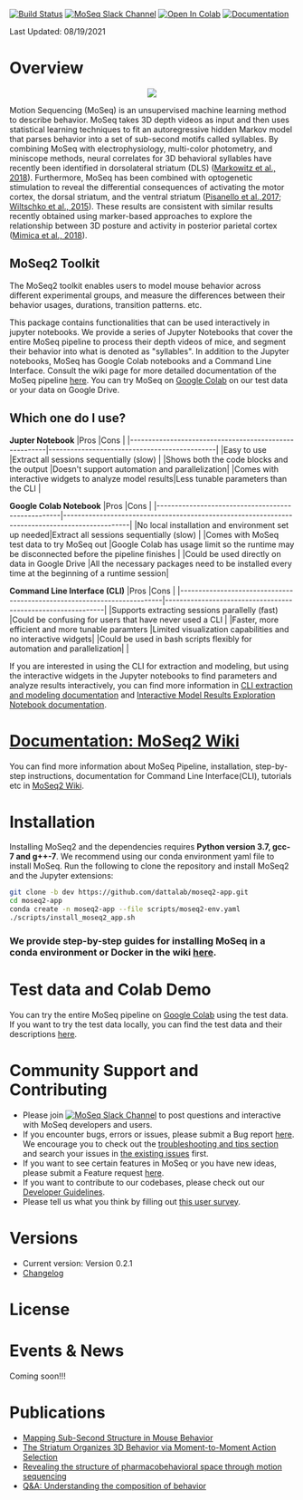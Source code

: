 [![Build Status](https://app.travis-ci.com/dattalab/moseq2-app.svg?token=ptXpSa3Fp9PKqkxJDkDr&branch=dev)](https://app.travis-ci.com/dattalab/moseq2-app)
[![MoSeq Slack Channel](https://img.shields.io/badge/slack-MoSeq-blue.svg?logo=slack)](https://moseqworkspace.slack.com)
[![Open In Colab](https://colab.research.google.com/assets/colab-badge.svg)](https://colab.research.google.com/drive/1XPHHifxcxChBFeDGgSmjllFdpQaZ4z9d?usp=sharing)
[![Documentation](https://img.shields.io/badge/docs-GitHub%20Wiki-blue)](https://github.com/dattalab/moseq2-app/wiki)

Last Updated: 08/19/2021

# Overview

<p align="center">
  <img src="https://drive.google.com/uc?export=view&id=1oc0_0mlN0VTZEPMQTg_hnYAC87Lb58MI" />
</p>

<!---Adapted from 
Datta, Sandeep Robert, David J. Anderson, Kristin Branson, Pietro Perona, and Andrew Leifer. 2019. “Computational Neuroethology: A Call to Action.” Neuron 104 (1): 11–24.
If this looks good, I will add citation links to the mentioned paper
-->
Motion Sequencing (MoSeq) is an unsupervised machine learning method to describe behavior. MoSeq takes 3D depth videos as input and then uses statistical learning techniques to fit an autoregressive hidden Markov model that parses behavior into a set of sub-second motifs called syllables. By combining MoSeq with electrophysiology, multi-color photometry, and miniscope methods, neural correlates for 3D behavioral syllables have recently been identified in dorsolateral striatum (DLS) ([Markowitz et al., 2018](https://www.sciencedirect.com/science/article/pii/S0092867418305129)). Furthermore, MoSeq has been combined with optogenetic stimulation to reveal the differential consequences of activating the motor cortex, the dorsal striatum, and the ventral striatum ([Pisanello et al.,2017](https://www.nature.com/articles/nn.4591); [Wiltschko et al., 2015](https://www.sciencedirect.com/science/article/pii/S0896627315010375)). These results are consistent with similar results recently obtained using marker-based approaches to explore the relationship between 3D posture and activity in posterior parietal cortex ([Mimica et al., 2018](https://www.science.org/doi/10.1126/science.aau2013)).

## MoSeq2 Toolkit
<!---Need to check the moseq pipeline image and see if there is any copy right issue. We could/probably should make our own-->
The MoSeq2 toolkit enables users to model mouse behavior across different experimental groups, and
measure the differences between their behavior usages, durations, transition patterns. etc.

This package contains functionalities that can be used interactively in jupyter notebooks. 
We provide a series of Jupyter Notebooks that cover the entire MoSeq pipeline to process their depth videos of mice, and segment their behavior into what is denoted as "syllables". In addition to the Jupyter notebooks, MoSeq has Google Colab notebooks and a Command Line Interface. Consult the wiki page for more detailed documentation of the MoSeq pipeline [here](https://github.com/dattalab/moseq2-app/wiki).
You can try MoSeq on [Google Colab](https://colab.research.google.com/drive/1JOFvvUIfQlhjWZ3MZ3yZ0_hryhI-u55U?usp=sharing) on our test data or your data on Google Drive.
<!---
All colab notebooks right now are temporarily shared from my Google drive. 
Users will get the "click one link and everything works" experience once the notebooks are public on Github. 
--> 
## Which one do I use?
**Jupter Notebook**
|Pros                                                   |Cons                                          |
|-------------------------------------------------------|----------------------------------------------|
|Easy to use                                            |Extract all sessions sequentially (slow)      |
|Shows both the code blocks and the output              |Doesn't support automation and parallelization|
|Comes with interactive widgets to analyze model results|Less tunable parameters than the CLI          |

**Google Colab Notebook**
|Pros                                               |Cons                                                                                            |
|---------------------------------------------------|------------------------------------------------------------------------------------------------|
|No local installation and environment set up needed|Extract all sessions sequentially (slow)                                                        |
|Comes with MoSeq test data to try MoSeq out        |Google Colab has usage limit so the runtime may be disconnected before the pipeline finishes    |
|Could be used directly on data in Google Drive     |All the necessary packages need to be installed every time at the beginning of a runtime session|

**Command Line Interface (CLI)**
|Pros                                                                     |Cons                                                         |
|-------------------------------------------------------------------------|-------------------------------------------------------------|
|Supports extracting sessions parallelly (fast)                           |Could be confusing for users that have never used a CLI      |
|Faster, more efficient and more tunable paramters                        |Limited visualization capabilities and no interactive widgets|
|Could be used in bash scripts flexibly for automation and parallelization|                                                             |

If you are interested in using the CLI for extraction and modeling, but using the interactive widgets in the Jupyter notebooks to find parameters and analyze results interactively, you can find more information in [CLI extraction and modeling documentation](https://github.com/dattalab/moseq2-app/wiki/Command-Line-Interface-for-Extraction-and-Modeling) and [Interactive Model Results Exploration Notebook documentation](https://github.com/dattalab/moseq2-app/wiki/Interactive-Model-Results-Exploration-Notebook-Instructions).

# [Documentation: MoSeq2 Wiki](https://github.com/dattalab/moseq2-app/wiki)
You can find more information about MoSeq Pipeline, installation, step-by-step instructions, documentation for Command Line Interface(CLI), tutorials etc in [MoSeq2 Wiki](https://github.com/dattalab/moseq2-app/wiki).

# Installation
Installing MoSeq2 and the dependencies requires **Python version 3.7, gcc-7 and g++-7**. We recommend using our conda environment yaml file to install MoSeq. Run the following to clone the repository and install MoSeq2 and the Jupyter extensions:

```bash
git clone -b dev https://github.com/dattalab/moseq2-app.git
cd moseq2-app
conda create -n moseq2-app --file scripts/moseq2-env.yaml
./scripts/install_moseq2_app.sh
```
### We provide step-by-step guides for installing MoSeq in a conda environment or Docker in the wiki [here](https://github.com/dattalab/moseq2-app/wiki/MoSeq2-Installation).

# Test data and Colab Demo
You can try the entire MoSeq pipeline on [Google Colab](https://colab.research.google.com/drive/1JOFvvUIfQlhjWZ3MZ3yZ0_hryhI-u55U?usp=sharing) using the test data. 
If you want to try the test data locally, you can find the test data and their descriptions [here](https://github.com/dattalab/moseq2-app/wiki/Download-Test-Data). 


# Community Support and Contributing
- Please join [![MoSeq Slack Channel](https://img.shields.io/badge/slack-MoSeq-blue.svg?logo=slack)](https://moseqworkspace.slack.com) to post questions and interactive with MoSeq developers and users.
- If you encounter bugs, errors or issues, please submit a Bug report [here](https://github.com/dattalab/moseq2-app/issues/new/choose). We encourage you to check out the [troubleshooting and tips section](https://github.com/dattalab/moseq2-app/wiki/Troubleshooting-and-Tips) and search your issues in [the existing issues](https://github.com/dattalab/moseq2-app/issues) first.   
- If you want to see certain features in MoSeq or you have new ideas, please submit a Feature request [here](https://github.com/dattalab/moseq2-app/issues/new/choose).
- If you want to contribute to our codebases, please check out our [Developer Guidelines](https://github.com/dattalab/moseq2-app/wiki/MoSeq-Developer-Guidelines).
- Please tell us what you think by filling out [this user survey](https://forms.gle/FbtEN8E382y8jF3p6).

# Versions
- Current version: Version 0.2.1
- [Changelog](https://github.com/dattalab/moseq2-app/wiki/Changelog)

# License
<!---We should probably pick a license-->

# Events & News
<!---Future events, project related news etc-->
Coming soon!!!

# Publications
<!---I think we have more than just these-->
- [Mapping Sub-Second Structure in Mouse Behavior](http://datta.hms.harvard.edu/wp-content/uploads/2018/01/pub_23.pdf)
- [The Striatum Organizes 3D Behavior via Moment-to-Moment Action Selection](http://datta.hms.harvard.edu/wp-content/uploads/2019/06/Markowitz.final_.pdf)
- [Revealing the structure of pharmacobehavioral space through motion sequencing](https://www.nature.com/articles/s41593-020-00706-3)
- [Q&A: Understanding the composition of behavior](http://datta.hms.harvard.edu/wp-content/uploads/2019/06/Datta-QA.pdf)

